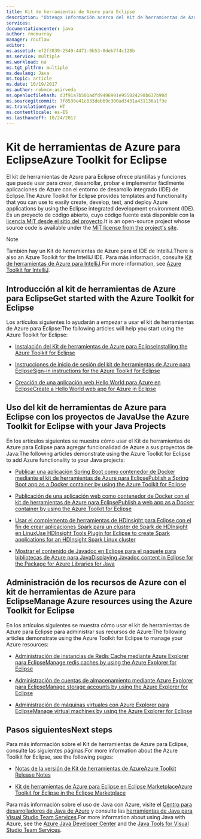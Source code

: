 ```yaml
---
title: Kit de herramientas de Azure para Eclipse
description: "Obtenga información acerca del Kit de herramientas de Azure para Eclipse."
services: 
documentationcenter: java
author: rmcmurray
manager: routlaw
editor: 
ms.assetid: ef2f3839-2549-4471-9b53-0deb7f4c128b
ms.service: multiple
ms.workload: na
ms.tgt_pltfrm: multiple
ms.devlang: Java
ms.topic: article
ms.date: 10/19/2017
ms.author: robmcm;asirveda
ms.openlocfilehash: d3f91a7b501adfd9496991e955024298b637b90d
ms.sourcegitcommit: 7f8538e41c833deb69c300ad3431a431136a1f3e
ms.translationtype: HT
ms.contentlocale: es-ES
ms.lasthandoff: 10/24/2017
---
```

# <a name="azure-toolkit-for-eclipse"></a><span data-ttu-id="696cb-103">Kit de herramientas de Azure para Eclipse</span><span class="sxs-lookup"><span data-stu-id="696cb-103">Azure Toolkit for Eclipse</span></span>
<span data-ttu-id="696cb-104">El kit de herramientas de Azure para Eclipse ofrece plantillas y funciones que puede usar para crear, desarrollar, probar e implementar fácilmente aplicaciones de Azure con el entorno de desarrollo integrado (IDE) de Eclipse.</span><span class="sxs-lookup"><span data-stu-id="696cb-104">The Azure Toolkit for Eclipse provides templates and functionality that you can use to easily create, develop, test, and deploy Azure applications by using the Eclipse integrated development environment (IDE).</span></span> <span data-ttu-id="696cb-105">Es un proyecto de código abierto, cuyo código fuente está disponible con la [licencia MIT desde el sitio del proyecto](https://github.com/microsoft/azure-tools-for-java).</span><span class="sxs-lookup"><span data-stu-id="696cb-105">It is an open-source project whose source code is available under the [MIT license from the project's site](https://github.com/microsoft/azure-tools-for-java).</span></span>

> [!NOTE]
> <span data-ttu-id="696cb-106">También hay un Kit de herramientas de Azure para el IDE de IntelliJ.</span><span class="sxs-lookup"><span data-stu-id="696cb-106">There is also an Azure Toolkit for the IntelliJ IDE.</span></span> <span data-ttu-id="696cb-107">Para más información, consulte [Kit de herramientas de Azure para IntelliJ](../intellij/azure-toolkit-for-intellij.md).</span><span class="sxs-lookup"><span data-stu-id="696cb-107">For more information, see [Azure Toolkit for IntelliJ](../intellij/azure-toolkit-for-intellij.md).</span></span>
> 
> 

## <a name="get-started-with-the-azure-toolkit-for-eclipse"></a><span data-ttu-id="696cb-108">Introducción al kit de herramientas de Azure para Eclipse</span><span class="sxs-lookup"><span data-stu-id="696cb-108">Get started with the Azure Toolkit for Eclipse</span></span>
<span data-ttu-id="696cb-109">Los artículos siguientes lo ayudarán a empezar a usar el kit de herramientas de Azure para Eclipse:</span><span class="sxs-lookup"><span data-stu-id="696cb-109">The following articles will help you start using the Azure Toolkit for Eclipse:</span></span>

* [<span data-ttu-id="696cb-110">Instalación del Kit de herramientas de Azure para Eclipse</span><span class="sxs-lookup"><span data-stu-id="696cb-110">Installing the Azure Toolkit for Eclipse</span></span>](azure-toolkit-for-eclipse-installation.md)

* [<span data-ttu-id="696cb-111">Instrucciones de inicio de sesión del kit de herramientas de Azure para Eclipse</span><span class="sxs-lookup"><span data-stu-id="696cb-111">Sign-in instructions for the Azure Toolkit for Eclipse</span></span>](azure-toolkit-for-eclipse-sign-in-instructions.md)

* [<span data-ttu-id="696cb-112">Creación de una aplicación web Hello World para Azure en Eclipse</span><span class="sxs-lookup"><span data-stu-id="696cb-112">Create a Hello World web app for Azure in Eclipse</span></span>](/azure/app-service-web/app-service-web-eclipse-create-hello-world-web-app)

## <a name="use-the-azure-toolkit-for-eclipse-with-your-java-projects"></a><span data-ttu-id="696cb-113">Uso del kit de herramientas de Azure para Eclipse con los proyectos de Java</span><span class="sxs-lookup"><span data-stu-id="696cb-113">Use the Azure Toolkit for Eclipse with your Java Projects</span></span>
<span data-ttu-id="696cb-114">En los artículos siguientes se muestra cómo usar el Kit de herramientas de Azure para Eclipse para agregar funcionalidad de Azure a sus proyectos de Java:</span><span class="sxs-lookup"><span data-stu-id="696cb-114">The following articles demonstrate using the Azure Toolkit for Eclipse to add Azure functionality to your Java projects:</span></span>

* [<span data-ttu-id="696cb-115">Publicar una aplicación Spring Boot como contenedor de Docker mediante el kit de herramientas de Azure para Eclipse</span><span class="sxs-lookup"><span data-stu-id="696cb-115">Publish a Spring Boot app as a Docker container by using the Azure Toolkit for Eclipse</span></span>](azure-toolkit-for-eclipse-publish-spring-boot-docker-app.md)

* [<span data-ttu-id="696cb-116">Publicación de una aplicación web como contenedor de Docker con el kit de herramientas de Azure para Eclipse</span><span class="sxs-lookup"><span data-stu-id="696cb-116">Publish a web app as a Docker container by using the Azure Toolkit for Eclipse</span></span>](azure-toolkit-for-eclipse-publish-as-docker-container.md)

* [<span data-ttu-id="696cb-117">Usar el complemento de herramientas de HDInsight para Eclipse con el fin de crear aplicaciones Spark para un clúster de Spark de HDInsight en Linux</span><span class="sxs-lookup"><span data-stu-id="696cb-117">Use HDInsight Tools Plugin for Eclipse to create Spark applications for an HDInsight Spark Linux cluster</span></span>](/azure/hdinsight/hdinsight-apache-spark-eclipse-tool-plugin)

* [<span data-ttu-id="696cb-118">Mostrar el contenido de Javadoc en Eclipse para el paquete para bibliotecas de Azure para Java</span><span class="sxs-lookup"><span data-stu-id="696cb-118">Displaying Javadoc content in Eclipse for the Package for Azure Libraries for Java</span></span>](azure-toolkit-for-eclipse-displaying-javadoc-content-for-azure-libraries.md)

## <a name="manage-azure-resources-using-the-azure-toolkit-for-eclipse"></a><span data-ttu-id="696cb-119">Administración de los recursos de Azure con el kit de herramientas de Azure para Eclipse</span><span class="sxs-lookup"><span data-stu-id="696cb-119">Manage Azure resources using the Azure Toolkit for Eclipse</span></span>
<span data-ttu-id="696cb-120">En los artículos siguientes se muestra cómo usar el kit de herramientas de Azure para Eclipse para administrar sus recursos de Azure:</span><span class="sxs-lookup"><span data-stu-id="696cb-120">The following articles demonstrate using the Azure Toolkit for Eclipse to manage your Azure resources:</span></span>

* [<span data-ttu-id="696cb-121">Administración de instancias de Redis Cache mediante Azure Explorer para Eclipse</span><span class="sxs-lookup"><span data-stu-id="696cb-121">Manage redis caches by using the Azure Explorer for Eclipse</span></span>](azure-toolkit-for-eclipse-managing-redis-caches-using-azure-explorer.md)

* [<span data-ttu-id="696cb-122">Administración de cuentas de almacenamiento mediante Azure Explorer para Eclipse</span><span class="sxs-lookup"><span data-stu-id="696cb-122">Manage storage accounts by using the Azure Explorer for Eclipse</span></span>](azure-toolkit-for-eclipse-managing-storage-accounts-using-azure-explorer.md)

* [<span data-ttu-id="696cb-123">Administración de máquinas virtuales con Azure Explorer para Eclipse</span><span class="sxs-lookup"><span data-stu-id="696cb-123">Manage virtual machines by using the Azure Explorer for Eclipse</span></span>](azure-toolkit-for-eclipse-managing-virtual-machines-using-azure-explorer.md)

## <a name="next-steps"></a><span data-ttu-id="696cb-124">Pasos siguientes</span><span class="sxs-lookup"><span data-stu-id="696cb-124">Next steps</span></span>

<span data-ttu-id="696cb-125">Para más información sobre el Kit de herramientas de Azure para Eclipse, consulte las siguientes páginas:</span><span class="sxs-lookup"><span data-stu-id="696cb-125">For more information about the Azure Toolkit for Eclipse, see the following pages:</span></span>

* [<span data-ttu-id="696cb-126">Notas de la versión de Kit de herramientas de Azure</span><span class="sxs-lookup"><span data-stu-id="696cb-126">Azure Toolkit Release Notes</span></span>](https://github.com/Microsoft/azure-tools-for-java/releases)

* [<span data-ttu-id="696cb-127">Kit de herramientas de Azure para Eclipse en Eclipse Marketplace</span><span class="sxs-lookup"><span data-stu-id="696cb-127">Azure Toolkit for Eclipse in the Eclipse Marketplace</span></span>](http://marketplace.eclipse.org/content/azure-toolkit-eclipse)

<span data-ttu-id="696cb-128">Para más información sobre el uso de Java con Azure, visite el [Centro para desarrolladores de Java de Azure](https://azure.microsoft.com/develop/java/) y consulte las [herramientas de Java para Visual Studio Team Services](https://java.visualstudio.com/).</span><span class="sxs-lookup"><span data-stu-id="696cb-128">For more information about using Java with Azure, see the [Azure Java Developer Center](https://azure.microsoft.com/develop/java/) and the [Java Tools for Visual Studio Team Services](https://java.visualstudio.com/).</span></span>

<!-- [!INCLUDE [azure-toolkit-additional-resources](../includes/azure-toolkit-additional-resources.md)] -->

<!-- URL List -->

[Azure Java Developer Center]: https://docs.microsoft.com/java/azure
[Java Tools for Visual Studio Team Services]: https://java.visualstudio.com/

<!-- Temporarily Deprecated URLs -->

<!-- [Deploying large deployments](azure-toolkit-for-eclipse-deploying-large-deployments.md) -->
<!-- [How to Maintain Session Data with Session Affinity]: http://go.microsoft.com/fwlink/?LinkID=699539 -->
<!-- [How to Use Co-located Caching]: http://go.microsoft.com/fwlink/?LinkID=699542 -->
<!-- [How to Use Dedicated Caching]: http://go.microsoft.com/fwlink/?LinkID=699543 -->
<!-- [How to Use JMS with AMQP 1.0 in Azure with Eclipse]: http://go.microsoft.com/fwlink/?LinkID=699544 -->
<!-- [How to Use SSL Offloading]: http://go.microsoft.com/fwlink/?LinkID=699545 -->
<!-- [SSL Offloading]: http://go.microsoft.com/fwlink/?LinkID=699549 -->
<!-- [Using the Azure Service Runtime Library in JSP]: http://go.microsoft.com/fwlink/?LinkID=699551 -->
<!-- [How to Authenticate Web Users with Azure Access Control Service Using Eclipse]: /azure/active-directory/active-directory-java-authenticate-users-access-control-eclipse.md -->
<!-- [Debug a Java Web App on Azure in Eclipse]: /azure/app-service-web/app-service-web-debug-java-web-app-in-eclipse.md -->
<!-- [Debugging Azure Applications in Eclipse]: azure-toolkit-for-eclipse-debugging-azure-applications.md -->

<!-- Legacy MSDN URL = https://msdn.microsoft.com/library/azure/hh694271.aspx -->
